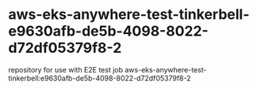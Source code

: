 # aws-eks-anywhere-test-tinkerbell-e9630afb-de5b-4098-8022-d72df05379f8-2
repository for use with E2E test job aws-eks-anywhere-test-tinkerbell:e9630afb-de5b-4098-8022-d72df05379f8-2
